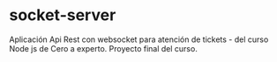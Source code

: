 # socket-server
Aplicación Api Rest con websocket para atención de tickets - del curso Node js de Cero a experto. Proyecto final del curso. 
